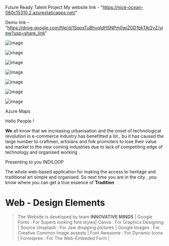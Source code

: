  Future Ready Talent Project
 My website link - "https://nice-ocean-080c15310.2.azurestaticapps.net/"
 
 
 
 Demo link - "https://drive.google.com/file/d/1SqosTuBhvqIdHSNPm0wiZGD1bkTAt2yZ/view?usp=share_link"
 
 
 ![image](https://user-images.githubusercontent.com/67285139/208230708-424f7084-2986-4055-b5a2-3b2cf8c96df4.png)




 ![image](https://user-images.githubusercontent.com/67285139/208230746-d754a638-ed13-4043-915a-28fdc415b1df.png)





![image](https://user-images.githubusercontent.com/67285139/208230761-e60c6830-70a2-4711-8ce0-2056b0b43bf3.png)



![image](https://user-images.githubusercontent.com/67285139/208230773-f0a5786c-54f1-4d2d-b480-dc0a1475aa83.png)




![image](https://user-images.githubusercontent.com/67285139/208230787-3bbd3dde-09ca-4c83-867c-57d2b8585a94.png)



![image](https://user-images.githubusercontent.com/67285139/208230814-88f62dc3-2857-43f9-a34a-fb6d8694b5f7.png)



![image](https://user-images.githubusercontent.com/67285139/209329575-61706200-cc03-4447-a16f-c082530e6e60.png)


Azure Maps

 

 
 
 Hello People !

**We** all know that we increasing urbanisation and the onset of technological revolution in e-commerce industry has benefitted a lot , bu it has caused the large number 
to craftmen, artisians and folk promoters to lose their value and market to the new coming industries due to lack of competiting edge of technology and organised working .

Presenting to you INDILOOP

The whole web-based application for making the access to heritage and traditional art simple and organised.
So next time you are in the city , you know where you can get a true essence of **Tradition**

# Web - Design Elements
> The Website is developed by team **INNOVATIVE MINDS**  |
> Google Fonts : For Superb looking font styles|
> Canva : For Graphics Designing |
> Source Unsplash : For Jaw dropping pictures |
> Google Images : For Creative Common Image assests |
> Font Awesome : For Dynamic Icons |
> Formspree : For The Web-Embeded Form |

